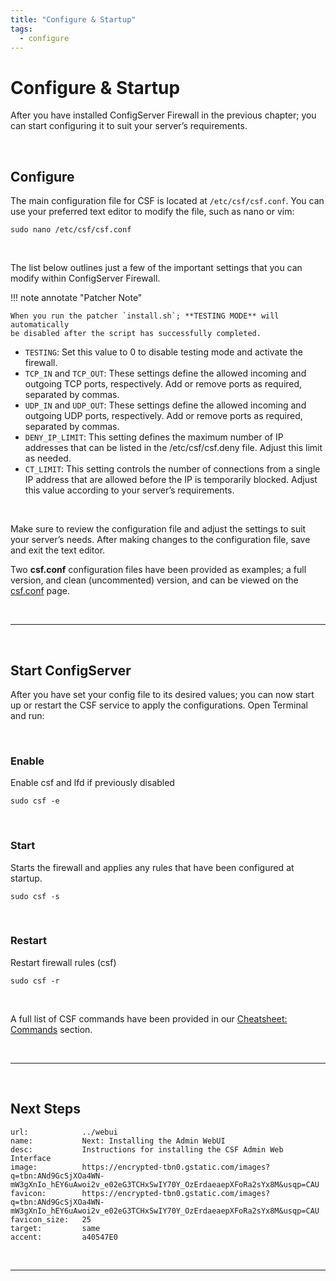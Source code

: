 ```yaml
---
title: "Configure & Startup"
tags:
  - configure
---
```


# Configure & Startup
After you have installed ConfigServer Firewall in the previous chapter; you can start configuring it to suit your server’s requirements.

<br />

## Configure
The main configuration file for CSF is located at `/etc/csf/csf.conf`. You can use your preferred text editor to modify the file, such as nano or vim:

```shell
sudo nano /etc/csf/csf.conf
```

<br />

The list below outlines just a few of the important settings that you can modify within ConfigServer Firewall.

!!! note annotate "Patcher Note"

    When you run the patcher `install.sh`; **TESTING MODE** will automatically
    be disabled after the script has successfully completed.

- `TESTING`: Set this value to 0 to disable testing mode and activate the firewall.
- `TCP_IN` and `TCP_OUT`: These settings define the allowed incoming and outgoing TCP ports, respectively. Add or remove ports as required, separated by commas.
- `UDP_IN` and `UDP_OUT`: These settings define the allowed incoming and outgoing UDP ports, respectively. Add or remove ports as required, separated by commas.
- `DENY_IP_LIMIT`: This setting defines the maximum number of IP addresses that can be listed in the /etc/csf/csf.deny file. Adjust this limit as needed.
- `CT_LIMIT`: This setting controls the number of connections from a single IP address that are allowed before the IP is temporarily blocked. Adjust this value according to your server’s requirements.

<br />

Make sure to review the configuration file and adjust the settings to suit your server’s needs. After making changes to the configuration file, save and exit the text editor.

Two **csf.conf** configuration files have been provided as examples; a full version, and clean (uncommented) version, and can be viewed on the [csf.conf](./conf.md) page.

<br />

---

<br />

## Start ConfigServer
After you have set your config file to its desired values; you can now start up or restart the CSF service to apply the configurations. Open Terminal and run:

<br />

### Enable
<!-- md:command `-e,  --enable` -->

Enable csf and lfd if previously disabled

```shell
sudo csf -e
```

<br />

### Start
<!-- md:command `-s,  --start` -->

Starts the firewall and applies any rules that have been configured at startup.

```shell
sudo csf -s
```

<br />

### Restart
<!-- md:command `-r,  --restart` -->

Restart firewall rules (csf)

```shell
sudo csf -r
```

<br />

A full list of CSF commands have been provided in our [Cheatsheet: Commands](../../cheatsheet/commands/) section.

<br />

---

<br />

## Next Steps

```embed
url:            ../webui
name:           Next: Installing the Admin WebUI
desc:           Instructions for installing the CSF Admin Web Interface
image:          https://encrypted-tbn0.gstatic.com/images?q=tbn:ANd9GcSjXOa4WN-mW3gXnIo_hEY6uAwoi2v_e02eG3TCHxSwIY70Y_OzErdaeaepXFoRa2sYx8M&usqp=CAU
favicon:        https://encrypted-tbn0.gstatic.com/images?q=tbn:ANd9GcSjXOa4WN-mW3gXnIo_hEY6uAwoi2v_e02eG3TCHxSwIY70Y_OzErdaeaepXFoRa2sYx8M&usqp=CAU
favicon_size:   25
target:         same
accent:         a40547E0
```

<br />

---

<br />
